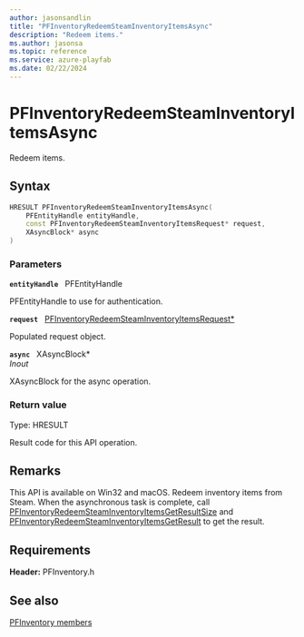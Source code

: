 ```yaml
---
author: jasonsandlin
title: "PFInventoryRedeemSteamInventoryItemsAsync"
description: "Redeem items."
ms.author: jasonsa
ms.topic: reference
ms.service: azure-playfab
ms.date: 02/22/2024
---
```


# PFInventoryRedeemSteamInventoryItemsAsync  

Redeem items.  

## Syntax  
  
```cpp
HRESULT PFInventoryRedeemSteamInventoryItemsAsync(  
    PFEntityHandle entityHandle,  
    const PFInventoryRedeemSteamInventoryItemsRequest* request,  
    XAsyncBlock* async  
)  
```  
  
### Parameters  
  
**`entityHandle`** &nbsp; PFEntityHandle  
  
PFEntityHandle to use for authentication.  
  
**`request`** &nbsp; [PFInventoryRedeemSteamInventoryItemsRequest*](../../pfinventorytypes/structs/pfinventoryredeemsteaminventoryitemsrequest.md)  
  
Populated request object.  
  
**`async`** &nbsp; XAsyncBlock*  
*_Inout_*  
  
XAsyncBlock for the async operation.  
  
  
### Return value
Type: HRESULT
  
Result code for this API operation.
  
## Remarks  
  
This API is available on Win32 and macOS. Redeem inventory items from Steam. When the asynchronous task is complete, call [PFInventoryRedeemSteamInventoryItemsGetResultSize](pfinventoryredeemsteaminventoryitemsgetresultsize.md) and [PFInventoryRedeemSteamInventoryItemsGetResult](pfinventoryredeemsteaminventoryitemsgetresult.md) to get the result.
  
## Requirements  
  
**Header:** PFInventory.h
  
## See also  
[PFInventory members](../pfinventory_members.md)  

  
  
